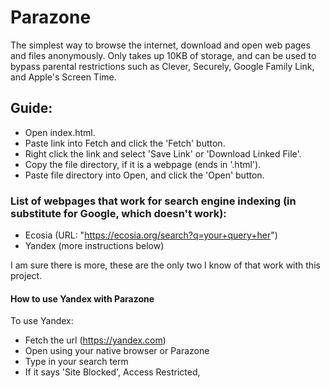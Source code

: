 # Parazone 
The simplest way to browse the internet, download and open web pages and files anonymously. Only takes up 10KB of storage, and can be used to bypass parental restrictions such as Clever, Securely, Google Family Link, and Apple's Screen Time. 

## Guide: 
- Open index.html.
- Paste link into Fetch and click the 'Fetch' button.
- Right click the link and select 'Save Link' or 'Download Linked File'.
- Copy the file directory, if it is a webpage (ends in '.html').
- Paste file directory into Open, and click the 'Open' button.

### List of webpages that work for search engine indexing (in substitute for Google, which doesn't work):

- Ecosia (URL: "https://ecosia.org/search?q=your+query+her")
- Yandex (more instructions below)

I am sure there is more, these are the only two I know of that work with this project. 

#### How to use Yandex with Parazone 

To use Yandex:
- Fetch the url (https://yandex.com)
- Open using your native browser or Parazone
- Type in your search term
- If it says 'Site Blocked', Access Restricted,
